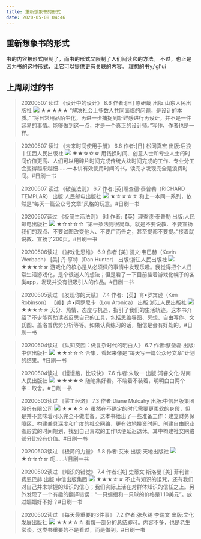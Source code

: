 ```yaml
---
title: 重新想象书的形式
date: 2020-05-08 04:46
---
```


## 重新想象书的形式
书的内容被形式限制了，而书的形式又限制了人们阅读它的方法。
不过，也正是因为书的这种形式，让它可以提供更有关联的内容。
理想的书y;'gl'ui
## 上周刷过的书
>20200507 读过
>《设计中的设计》  8.6
>作者:[日] 原研哉
>出版:山东人民出版社
>![](./_image/2020-05-08/2020-05-08-04-59-22.jpg)
>★★★★★ “解决社会上多数人共同面临的问题，是设计的本质。”“将日常用品陌生化，再进一步捕捉到新鲜感进行再设计，并不是一件容易的事情。能够做到这一点，才是一个真正的设计师。”写作、作者也是一样。

>20200507 读过
>《未来时间使用手册》  6.6
>作者:[日] 松冈真宏
>出版:后浪丨江西人民出版社
>![](./_image/2020-05-08/2020-05-08-04-59-13.jpg)
>★★☆☆☆ 用钱换时间、创意人士和专业人士的时间价值更高、人们可以用碎片时间完成传统大块时间完成的工作、专业分工会变得越来越细……一本讲有效使用时间的书，读完才发现完全是浪费时间。#日刷一书

>20200507 读过
>《破茧法则》  6.7
>作者:[英]理查德·泰普勒（RICHARD TEMPLAR）
>出版:人民邮电出版社
>![](./_image/2020-05-08/2020-05-08-04-59-02.jpg)
>★☆☆☆☆ 和上一本同一系列，依然是“每天一篇公众号文章”风格的玩意。#日刷一书

>20200507读过
>《极简生活法则》  6.1
>作者:【英】理查德·泰普勒
>出版:人民邮电出版社
>![](./_image/2020-05-08/2020-05-08-04-58-53.jpg)
>★☆☆☆☆ “第一条法则很简单，就是不要说教、不要宣扬我们的观点、不要试图改变他人、不要广而告之，甚至提都不要提。”接着就说教、宣扬了200页。#日刷一书

>20200506读过
>《游戏化思维》  6.9
>作者:[美] 凯文·韦巴赫（Kevin Werbach） [美] 丹·亨特（Dan Hunter）
>出版:浙江人民出版社
>![](./_image/2020-05-08/2020-05-08-04-58-44.jpg)
>★★★☆☆ 游戏化的核心是从必须做的事情中发现乐趣。我觉得把个人日常生活游戏化，是个很迷人的想法；但是看了一下目前挂着游戏化幌子的各类app，发现并没有很吸引人的作品。#日刷一书

>20200505读过
>《发现你的天赋》  7.4
>作者:【英】肯•罗宾逊（Ken Robinson） 【美】卢•阿罗尼卡（Lou Aronica）
>出版:浙江人民出版社
>![](./_image/2020-05-08/2020-05-08-04-58-35.jpg)
>★★★☆☆ 天分、热情、态度与机遇，指引了我们的生活轨迹。这本书介绍了不少能帮助读者反思自己的工具，包括思维导图、冥想、自由写作、文氏图、盖洛普优势分析等等。如果认真练习的话，相信是会有好处的。#日刷一书

>20200504读过
>《认知突围：做复杂时代的明白人》  6.7
>作者:蔡垒磊
>出版:中信出版社
>![](./_image/2020-05-08/2020-05-08-04-58-25.jpg)
>★★☆☆☆ 合集，看起来像是“每天写一篇公众号文章”计划的结果。#日刷一书

>20200504读过
>《慢慢跑，比较快》  7.6
>作者:朱敬一
>出版:浦睿文化·湖南人民出版社
>![](./_image/2020-05-08/2020-05-08-04-58-16.jpg)
>★★★★☆ 随笔集好看。不端着不装着，明明白白两个字：取舍。#日刷一书

>20200503读过
>《零工经济》  7.3
>作者:Diane Mulcahy
>出版:中信出版集团股份有限公司
>![](./_image/2020-05-08/2020-05-08-04-57-56.jpg)
>★★★☆☆ 虽然在不确定的时代需要更柔软的身段，但是并不意味着可以完全不做准备。这本书给出了一些准备工作：建立财务保障区、构建兼具深度和广度的社交网络、更有效地投资时间、创建自由职业者形式的时间规划、找到自己喜欢的工作以便延迟退休。其中构建社交网络部分比较有价值。#日刷一书

>20200503读过
>《极简的力量》  5.8
>作者:艾米
>出版:天地出版社
>![](./_image/2020-05-08/2020-05-08-04-57-44.jpg)
>★☆☆☆☆ 呃……#日刷一书


>20200502读过
>《知识的错觉》  7.4
>作者:[美] 史蒂文·斯洛曼 [美] 菲利普 ·费恩巴赫
>出版:中信出版集团
>![](./_image/2020-05-08/2020-05-08-04-55-22.jpg)
>★★★☆☆ 不止有知识的诅咒，还有我们对自己并未掌握的知识的信心；我们实际上活在对群体知识的信任之上。另外发现了一个有趣的翻译错误：“一只蝙蝠和一只球的价格是1.10美元”。放过蝙蝠好不好？#日刷一书

>20200502读过
>《每天最重要的3件事》  7.2
>作者:张永锡 李瑞文
>出版:文化发展出版社
>![](./_image/2020-05-08/2020-05-08-04-55-09.jpg)
>★★★☆☆ 看每一部分的总结即可。内容不多，也是老生常谈。这类书重要的不是看过，而是做到。#日刷一书
